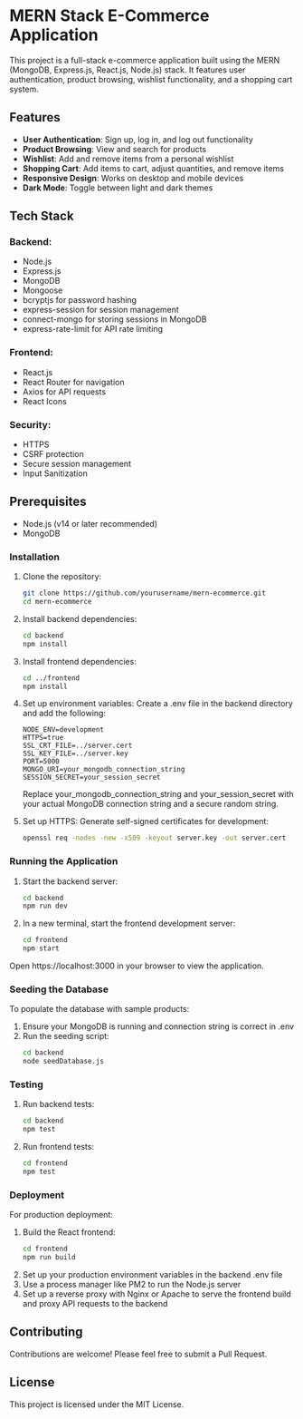 # MERN Stack E-Commerce Application

This project is a full-stack e-commerce application built using the MERN (MongoDB, Express.js, React.js, Node.js) stack. It features user authentication, product browsing, wishlist functionality, and a shopping cart system.

## Features

- **User Authentication**: Sign up, log in, and log out functionality
- **Product Browsing**: View and search for products
- **Wishlist**: Add and remove items from a personal wishlist
- **Shopping Cart**: Add items to cart, adjust quantities, and remove items
- **Responsive Design**: Works on desktop and mobile devices
- **Dark Mode**: Toggle between light and dark themes

## Tech Stack
### Backend:

- Node.js
- Express.js
- MongoDB
- Mongoose
- bcryptjs for password hashing
- express-session for session management
- connect-mongo for storing sessions in MongoDB
- express-rate-limit for API rate limiting

### Frontend:

- React.js
- React Router for navigation
- Axios for API requests
- React Icons

### Security:

- HTTPS
- CSRF protection
- Secure session management
- Input Sanitization

## Prerequisites

- Node.js (v14 or later recommended)
- MongoDB

### Installation

1. Clone the repository:
    ```bash
    git clone https://github.com/yourusername/mern-ecommerce.git
    cd mern-ecommerce
    ```

2. Install backend dependencies:
    ```bash
    cd backend
    npm install
    ```

3. Install frontend dependencies:
    ```bash
    cd ../frontend
    npm install
    ```
4. Set up environment variables: Create a .env file in the backend directory and add the following:
    ```plaintext
    NODE_ENV=development
    HTTPS=true
    SSL_CRT_FILE=../server.cert
    SSL_KEY_FILE=../server.key
    PORT=5000
    MONGO_URI=your_mongodb_connection_string
    SESSION_SECRET=your_session_secret
    ```
    Replace your_mongodb_connection_string and your_session_secret with your actual MongoDB connection string and a secure random string.

5. Set up HTTPS:
Generate self-signed certificates for development:
    ```bash
    openssl req -nodes -new -x509 -keyout server.key -out server.cert
    ```

### Running the Application

1. Start the backend server:
    ```bash
    cd backend
    npm run dev
    ```
2. In a new terminal, start the frontend development server:
    ```bash
    cd frontend
    npm start
    ```
Open https://localhost:3000 in your browser to view the application.

### Seeding the Database
To populate the database with sample products:

1. Ensure your MongoDB is running and connection string is correct in .env
2. Run the seeding script:
    ```bash
    cd backend
    node seedDatabase.js
    ```

### Testing
1. Run backend tests:
    ```bash
    cd backend
    npm test
    ```

2. Run frontend tests:
    ```bash
    cd frontend
    npm test
    ```

### Deployment
For production deployment:

1. Build the React frontend:
    ```bash
    cd frontend
    npm run build
    ```
2. Set up your production environment variables in the backend .env file
3. Use a process manager like PM2 to run the Node.js server
4. Set up a reverse proxy with Nginx or Apache to serve the frontend build and proxy API requests to the backend

## Contributing
Contributions are welcome! Please feel free to submit a Pull Request.

## License
This project is licensed under the MIT License.
